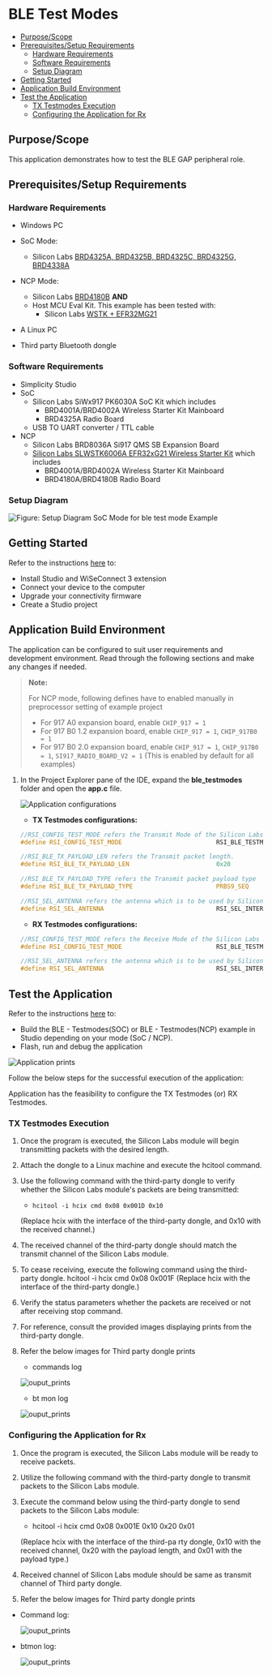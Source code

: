 # BLE Test Modes

- [Purpose/Scope](#purposescope)
- [Prerequisites/Setup Requirements](#prerequisitessetup-requirements)
  - [Hardware Requirements](#hardware-requirements)
  - [Software Requirements](#software-requirements)
  - [Setup Diagram](#setup-diagram)
- [Getting Started](#getting-started)
- [Application Build Environment](#application-build-environment)
- [Test the Application](#test-the-application)
  - [TX Testmodes Execution](#tx-testmodes-execution)
  - [Configuring the Application for Rx](#configuring-the-application-for-rx)

## Purpose/Scope

This application demonstrates how to test the BLE GAP peripheral role.

## Prerequisites/Setup Requirements

### Hardware Requirements

- Windows PC
- SoC Mode:
  - Silicon Labs [BRD4325A, BRD4325B, BRD4325C, BRD4325G, BRD4338A](https://www.silabs.com/)
- NCP Mode:
  - Silicon Labs [BRD4180B](https://www.silabs.com/) **AND**
  - Host MCU Eval Kit. This example has been tested with:
    - Silicon Labs [WSTK + EFR32MG21](https://www.silabs.com/development-tools/wireless/efr32xg21-bluetooth-starter-kit)

- A Linux PC

- Third party Bluetooth dongle

### Software Requirements

- Simplicity Studio
- SoC
  - Silicon Labs SiWx917 PK6030A SoC Kit which includes
    - BRD4001A/BRD4002A Wireless Starter Kit Mainboard
    - BRD4325A Radio Board
  - USB TO UART converter / TTL cable
- NCP
  - Silicon Labs BRD8036A Si917 QMS SB Expansion Board
  - [Silicon Labs SLWSTK6006A EFR32xG21 Wireless Starter Kit](https://www.silabs.com/development-tools/wireless/efr32xg21-wireless-starter-kit) which includes
    - BRD4001A/BRD4002A Wireless Starter Kit Mainboard
    - BRD4180A/BRD4180B Radio Board

### Setup Diagram

![Figure: Setup Diagram SoC Mode for ble test mode Example](resources/readme/setup-diagram.png)
  
## Getting Started

Refer to the instructions [here](https://docs.silabs.com/wiseconnect/latest/wiseconnect-getting-started/) to:

- Install Studio and WiSeConnect 3 extension
- Connect your device to the computer
- Upgrade your connectivity firmware
- Create a Studio project

## Application Build Environment

The application can be configured to suit user requirements and development environment. Read through the following sections and make any changes if needed.

> **Note:**
>
>For NCP mode, following defines have to enabled manually in preprocessor setting of example project
>
> - For 917 A0 expansion board, enable `CHIP_917 = 1`
> - For 917 B0 1.2 expansion board, enable `CHIP_917 = 1`, `CHIP_917B0 = 1`
> - For 917 B0 2.0 expansion board, enable `CHIP_917 = 1`, `CHIP_917B0 = 1`, `SI917_RADIO_BOARD_V2 = 1` (This is enabled by default for all examples)

1. In the Project Explorer pane of the IDE, expand the **ble_testmodes** folder and open the **app.c** file. 

   ![Application configurations](resources/readme/bletestmodesapplicationconfigurations.png)

   - **TX Testmodes configurations:** 

   ```c
   //RSI_CONFIG_TEST_MODE refers the Transmit Mode of the Silicon Labs module to be selected.
   #define RSI_CONFIG_TEST_MODE                          RSI_BLE_TESTMODE_TRANSMIT

   //RSI_BLE_TX_PAYLOAD_LEN refers the Transmit packet length.
   #define RSI_BLE_TX_PAYLOAD_LEN                        0x20

   //RSI_BLE_TX_PAYLOAD_TYPE refers the Transmit packet payload type
   #define RSI_BLE_TX_PAYLOAD_TYPE                       PRBS9_SEQ

   //RSI_SEL_ANTENNA refers the antenna which is to be used by Silicon Labs module, Valid configurations are RSI_SEL_INTERNAL_ANTENNA and RSI_SEL_EXTERNAL_ANTENNA
   #define RSI_SEL_ANTENNA                               RSI_SEL_INTERNAL_ANTENNA
   ```

   - **RX Testmodes configurations:** 

   ```c
   //RSI_CONFIG_TEST_MODE refers the Receive Mode of the Silicon Labs module to be selected.
   #define RSI_CONFIG_TEST_MODE                          RSI_BLE_TESTMODE_RECEIVE

   //RSI_SEL_ANTENNA refers the antenna which is to be used by Silicon Labs module, Valid configurations are RSI_SEL_INTERNAL_ANTENNA and RSI_SEL_EXTERNAL_ANTENNA
   #define RSI_SEL_ANTENNA                               RSI_SEL_INTERNAL_ANTENNA
   ```

## Test the Application

Refer to the instructions [here](https://docs.silabs.com/wiseconnect/latest/wiseconnect-getting-started/) to:

- Build the BLE - Testmodes(SOC) or BLE - Testmodes(NCP) example in Studio depending on your mode (SoC / NCP).
- Flash, run and debug the application

![Application prints](resources/readme/bletestmodeserialteriminalsocprints.png)

Follow the below steps for the successful execution of the application:

Application has the feasibility to configure the TX Testmodes (or) RX Testmodes.

### TX Testmodes Execution

1. Once the program is executed, the Silicon Labs module will begin transmitting packets with the desired length.
2. Attach the dongle to a Linux machine and execute the hcitool command.
3. Use the following command with the third-party dongle to verify whether the Silicon Labs module's packets are being transmitted:

   - `hcitool -i hcix cmd 0x08 0x001D 0x10` 

   (Replace hcix with the interface of the third-party dongle, and 0x10 with the received channel.)

4. The received channel of the third-party dongle should match the transmit channel of the Silicon Labs module.
5. To cease receiving, execute the following command using the third-party dongle.
 hcitool -i hcix cmd 0x08 0x001F
(Replace hcix with the interface of the third-party dongle.)
6. Verify the status parameters whether the packets are received or not after receiving stop command.
7. For reference, consult the provided images displaying prints from the third-party dongle.
8. Refer the below images for Third party dongle prints

   - commands log

   ![ouput_prints](resources/readme/bletxtestmode1.png)

   - bt mon log
      
   ![ouput_prints](resources/readme/bletxtestmodebtmon1.png)

### Configuring the Application for Rx

1. Once the program is executed, the Silicon Labs module will be ready to receive packets.
2. Utilize the following command with the third-party dongle to transmit packets to the Silicon Labs module.
3. Execute the command below using the third-party dongle to send packets to the Silicon Labs module:

   - hcitool -i hcix cmd 0x08 0x001E 0x10 0x20 0x01 
    
   (Replace hcix with the interface of the third-pa rty dongle, 0x10 with the received channel, 0x20 with the payload length, and 0x01 with the payload type.)

4. Received channel of Silicon Labs module should be same as transmit channel of Third party dongle.

5. Refer the below images for Third party dongle prints

- Command log:

   ![ouput_prints](resources/readme/blerxtestmode1.png)

- btmon log:

   ![ouput_prints](resources/readme/blerxtestmodebtmonlog.png)
